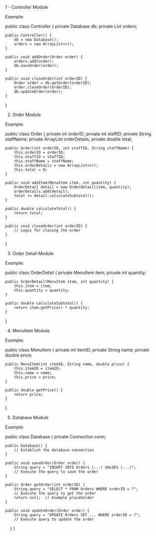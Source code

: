 1 - Controller Module

Example:

public class Controller {
    private Database db;
    private List<Order> orders;
    
    public Controller() {
        db = new Database();
        orders = new ArrayList<>();
    }

    public void addOrder(Order order) {
        orders.add(order);
        db.saveOrder(order);
    }

    public void closeOrder(int orderID) {
        Order order = db.getOrder(orderID);
        order.closeOrder(orderID);
        db.updateOrder(order);
    }
}

2. Order Module

Example:

public class Order {
    private int orderID;
    private int staffID;
    private String staffName;
    private ArrayList<OrderDetail> orderDetails;
    private double total;
    
    public Order(int orderID, int staffID, String staffName) {
        this.orderID = orderID;
        this.staffID = staffID;
        this.staffName = staffName;
        this.orderDetails = new ArrayList<>();
        this.total = 0;
    }

    public void addItem(MenuItem item, int quantity) {
        OrderDetail detail = new OrderDetail(item, quantity);
        orderDetails.add(detail);
        total += detail.calculateSubtotal();
    }

    public double calculateTotal() {
        return total;
    }

    public void closeOrder(int orderID) {
        // Logic for closing the order
    }
}

3. Order Detail Module

Example:

public class OrderDetail {
    private MenuItem item;
    private int quantity;

    public OrderDetail(MenuItem item, int quantity) {
        this.item = item;
        this.quantity = quantity;
    }

    public double calculateSubtotal() {
        return item.getPrice() * quantity;
    }
}

4. MenuItem Module

Example:

public class MenuItem {
    private int itemID;
    private String name;
    private double price;

    public MenuItem(int itemID, String name, double price) {
        this.itemID = itemID;
        this.name = name;
        this.price = price;
    }

    public double getPrice() {
        return price;
    }
}


5. Database Module

Example:

public class Database {
    private Connection conn;

    public Database() {
        // Establish the database connection
    }

    public void saveOrder(Order order) {
        String query = "INSERT INTO Orders (...) VALUES (...)";
        // Execute the query to save the order
    }

    public Order getOrder(int orderID) {
        String query = "SELECT * FROM Orders WHERE orderID = ?";
        // Execute the query to get the order
        return null;  // Example placeholder
    }

    public void updateOrder(Order order) {
        String query = "UPDATE Orders SET ... WHERE orderID = ?";
        // Execute query to update the order
    }
}
